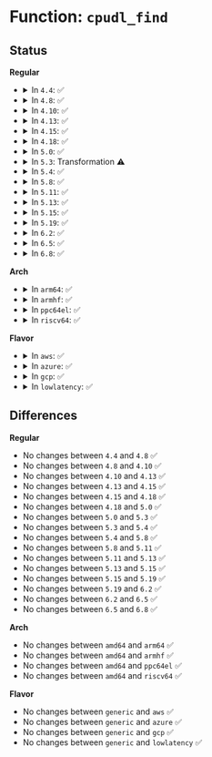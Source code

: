 # Function: <code>cpudl_find</code>

## Status
<b>Regular</b>
<ul>
<li>
<details>
<summary>In <code>4.4</code>: ✅</summary>

```c
int cpudl_find(struct cpudl *cp, struct task_struct *p, struct cpumask *later_mask);
```

**Collision:** Unique Global

**Inline:** No

**Transformation:** False

**Instances:**

```
In kernel/sched/cpudeadline.c (ffffffff810c4550)
Location: kernel/sched/cpudeadline.c:99
Inline: False
Direct callers:
  - kernel/sched/deadline.c:check_preempt_curr_dl
  - kernel/sched/deadline.c:check_preempt_curr_dl
  - kernel/sched/deadline.c:find_later_rq
```
**Symbols:**

```
ffffffff810c4550-ffffffff810c4618: cpudl_find (STB_GLOBAL)
```
</details>
</li>
<li>
<details>
<summary>In <code>4.8</code>: ✅</summary>

```c
int cpudl_find(struct cpudl *cp, struct task_struct *p, struct cpumask *later_mask);
```

**Collision:** Unique Global

**Inline:** No

**Transformation:** False

**Instances:**

```
In kernel/sched/cpudeadline.c (ffffffff810c8230)
Location: kernel/sched/cpudeadline.c:99
Inline: False
Direct callers:
  - kernel/sched/deadline.c:find_later_rq
  - kernel/sched/deadline.c:check_preempt_curr_dl
  - kernel/sched/deadline.c:check_preempt_curr_dl
```
**Symbols:**

```
ffffffff810c8230-ffffffff810c82ed: cpudl_find (STB_GLOBAL)
```
</details>
</li>
<li>
<details>
<summary>In <code>4.10</code>: ✅</summary>

```c
int cpudl_find(struct cpudl *cp, struct task_struct *p, struct cpumask *later_mask);
```

**Collision:** Unique Global

**Inline:** No

**Transformation:** False

**Instances:**

```
In kernel/sched/cpudeadline.c (ffffffff810ce250)
Location: kernel/sched/cpudeadline.c:124
Inline: False
Direct callers:
  - kernel/sched/deadline.c:find_later_rq
  - kernel/sched/deadline.c:check_preempt_curr_dl
  - kernel/sched/deadline.c:check_preempt_curr_dl
```
**Symbols:**

```
ffffffff810ce250-ffffffff810ce310: cpudl_find (STB_GLOBAL)
```
</details>
</li>
<li>
<details>
<summary>In <code>4.13</code>: ✅</summary>

```c
int cpudl_find(struct cpudl *cp, struct task_struct *p, struct cpumask *later_mask);
```

**Collision:** Unique Global

**Inline:** No

**Transformation:** False

**Instances:**

```
In kernel/sched/cpudeadline.c (ffffffff810cab90)
Location: kernel/sched/cpudeadline.c:124
Inline: False
Direct callers:
  - kernel/sched/deadline.c:find_later_rq
  - kernel/sched/deadline.c:check_preempt_curr_dl
  - kernel/sched/deadline.c:check_preempt_curr_dl
```
**Symbols:**

```
ffffffff810cab90-ffffffff810cac2b: cpudl_find (STB_GLOBAL)
```
</details>
</li>
<li>
<details>
<summary>In <code>4.15</code>: ✅</summary>

```c
int cpudl_find(struct cpudl *cp, struct task_struct *p, struct cpumask *later_mask);
```

**Collision:** Unique Global

**Inline:** No

**Transformation:** False

**Instances:**

```
In kernel/sched/cpudeadline.c (ffffffff810d2340)
Location: kernel/sched/cpudeadline.c:124
Inline: False
Direct callers:
  - kernel/sched/deadline.c:find_later_rq
  - kernel/sched/deadline.c:check_preempt_curr_dl
  - kernel/sched/deadline.c:check_preempt_curr_dl
```
**Symbols:**

```
ffffffff810d2340-ffffffff810d23ca: cpudl_find (STB_GLOBAL)
```
</details>
</li>
<li>
<details>
<summary>In <code>4.18</code>: ✅</summary>

```c
int cpudl_find(struct cpudl *cp, struct task_struct *p, struct cpumask *later_mask);
```

**Collision:** Unique Global

**Inline:** No

**Transformation:** False

**Instances:**

```
In kernel/sched/cpudeadline.c (ffffffff810da420)
Location: kernel/sched/cpudeadline.c:121
Inline: False
Direct callers:
  - kernel/sched/deadline.c:find_later_rq
  - kernel/sched/deadline.c:check_preempt_curr_dl
  - kernel/sched/deadline.c:check_preempt_curr_dl
```
**Symbols:**

```
ffffffff810da420-ffffffff810da4aa: cpudl_find (STB_GLOBAL)
```
</details>
</li>
<li>
<details>
<summary>In <code>5.0</code>: ✅</summary>

```c
int cpudl_find(struct cpudl *cp, struct task_struct *p, struct cpumask *later_mask);
```

**Collision:** Unique Global

**Inline:** No

**Transformation:** False

**Instances:**

```
In kernel/sched/cpudeadline.c (ffffffff810e3f70)
Location: kernel/sched/cpudeadline.c:121
Inline: False
Direct callers:
  - kernel/sched/deadline.c:find_later_rq
  - kernel/sched/deadline.c:check_preempt_curr_dl
  - kernel/sched/deadline.c:check_preempt_curr_dl
```
**Symbols:**

```
ffffffff810e3f70-ffffffff810e3ffa: cpudl_find (STB_GLOBAL)
```
</details>
</li>
<li>
<details>
<summary>In <code>5.3</code>: Transformation ⚠️</summary>

```c
int cpudl_find(struct cpudl *cp, struct task_struct *p, struct cpumask *later_mask);
```

**Collision:** Unique Global

**Inline:** No

**Transformation:** True

**Instances:**

```
In kernel/sched/cpudeadline.c (0)
Location: kernel/sched/cpudeadline.c:117
Inline: False
Direct callers:
  - kernel/sched/deadline.c:find_later_rq
  - kernel/sched/deadline.c:check_preempt_curr_dl
  - kernel/sched/deadline.c:check_preempt_curr_dl
```
**Symbols:**

```
ffffffff810eae72-ffffffff810eae85: cpudl_find.cold (STB_LOCAL)
ffffffff810eab60-ffffffff810eabfb: cpudl_find (STB_GLOBAL)
```
</details>
</li>
<li>
<details>
<summary>In <code>5.4</code>: ✅</summary>

```c
int cpudl_find(struct cpudl *cp, struct task_struct *p, struct cpumask *later_mask);
```

**Collision:** Unique Global

**Inline:** No

**Transformation:** False

**Instances:**

```
In kernel/sched/cpudeadline.c (ffffffff810f6530)
Location: kernel/sched/cpudeadline.c:117
Inline: False
Direct callers:
  - kernel/sched/deadline.c:find_later_rq
  - kernel/sched/deadline.c:check_preempt_curr_dl
  - kernel/sched/deadline.c:check_preempt_curr_dl
```
**Symbols:**

```
ffffffff810f6530-ffffffff810f65c1: cpudl_find (STB_GLOBAL)
```
</details>
</li>
<li>
<details>
<summary>In <code>5.8</code>: ✅</summary>

```c
int cpudl_find(struct cpudl *cp, struct task_struct *p, struct cpumask *later_mask);
```

**Collision:** Unique Global

**Inline:** No

**Transformation:** False

**Instances:**

```
In kernel/sched/cpudeadline.c (ffffffff810ffec0)
Location: kernel/sched/cpudeadline.c:117
Inline: False
Direct callers:
  - kernel/sched/deadline.c:find_later_rq
  - kernel/sched/deadline.c:check_preempt_curr_dl
  - kernel/sched/deadline.c:check_preempt_curr_dl
```
**Symbols:**

```
ffffffff810ffec0-ffffffff810fff54: cpudl_find (STB_GLOBAL)
```
</details>
</li>
<li>
<details>
<summary>In <code>5.11</code>: ✅</summary>

```c
int cpudl_find(struct cpudl *cp, struct task_struct *p, struct cpumask *later_mask);
```

**Collision:** Unique Global

**Inline:** No

**Transformation:** False

**Instances:**

```
In kernel/sched/cpudeadline.c (ffffffff810fe970)
Location: kernel/sched/cpudeadline.c:117
Inline: False
Direct callers:
  - kernel/sched/deadline.c:find_later_rq
  - kernel/sched/deadline.c:check_preempt_curr_dl
  - kernel/sched/deadline.c:check_preempt_curr_dl
```
**Symbols:**

```
ffffffff810fe970-ffffffff810feab8: cpudl_find (STB_GLOBAL)
```
</details>
</li>
<li>
<details>
<summary>In <code>5.13</code>: ✅</summary>

```c
int cpudl_find(struct cpudl *cp, struct task_struct *p, struct cpumask *later_mask);
```

**Collision:** Unique Global

**Inline:** No

**Transformation:** False

**Instances:**

```
In kernel/sched/cpudeadline.c (ffffffff81100d30)
Location: kernel/sched/cpudeadline.c:117
Inline: False
Direct callers:
  - kernel/sched/deadline.c:find_later_rq
  - kernel/sched/deadline.c:check_preempt_curr_dl
  - kernel/sched/deadline.c:check_preempt_curr_dl
```
**Symbols:**

```
ffffffff81100d30-ffffffff81100e99: cpudl_find (STB_GLOBAL)
```
</details>
</li>
<li>
<details>
<summary>In <code>5.15</code>: ✅</summary>

```c
int cpudl_find(struct cpudl *cp, struct task_struct *p, struct cpumask *later_mask);
```

**Collision:** Unique Global

**Inline:** No

**Transformation:** False

**Instances:**

```
In kernel/sched/cpudeadline.c (ffffffff8111cea0)
Location: kernel/sched/cpudeadline.c:117
Inline: False
Direct callers:
  - kernel/sched/deadline.c:find_later_rq
  - kernel/sched/deadline.c:check_preempt_curr_dl
  - kernel/sched/deadline.c:check_preempt_curr_dl
```
**Symbols:**

```
ffffffff8111cea0-ffffffff8111d031: cpudl_find (STB_GLOBAL)
```
</details>
</li>
<li>
<details>
<summary>In <code>5.19</code>: ✅</summary>

```c
int cpudl_find(struct cpudl *cp, struct task_struct *p, struct cpumask *later_mask);
```

**Collision:** Unique Global

**Inline:** No

**Transformation:** False

**Instances:**

```
In kernel/sched/build_policy.c (ffffffff81133c40)
Location: kernel/sched/cpudeadline.c:116
Inline: False
Direct callers:
  - kernel/sched/build_policy.c:find_later_rq
  - kernel/sched/build_policy.c:check_preempt_curr_dl
  - kernel/sched/build_policy.c:check_preempt_curr_dl
```
**Symbols:**

```
ffffffff81133c40-ffffffff81133dd1: cpudl_find (STB_GLOBAL)
```
</details>
</li>
<li>
<details>
<summary>In <code>6.2</code>: ✅</summary>

```c
int cpudl_find(struct cpudl *cp, struct task_struct *p, struct cpumask *later_mask);
```

**Collision:** Unique Global

**Inline:** No

**Transformation:** False

**Instances:**

```
In kernel/sched/build_policy.c (ffffffff8115e140)
Location: kernel/sched/cpudeadline.c:116
Inline: False
Direct callers:
  - kernel/sched/build_policy.c:find_later_rq
  - kernel/sched/build_policy.c:check_preempt_curr_dl
  - kernel/sched/build_policy.c:check_preempt_curr_dl
```
**Symbols:**

```
ffffffff8115e140-ffffffff8115e2b4: cpudl_find (STB_GLOBAL)
```
</details>
</li>
<li>
<details>
<summary>In <code>6.5</code>: ✅</summary>

```c
int cpudl_find(struct cpudl *cp, struct task_struct *p, struct cpumask *later_mask);
```

**Collision:** Unique Global

**Inline:** No

**Transformation:** False

**Instances:**

```
In kernel/sched/build_policy.c (ffffffff8116e820)
Location: kernel/sched/cpudeadline.c:116
Inline: False
Direct callers:
  - kernel/sched/build_policy.c:find_later_rq
  - kernel/sched/build_policy.c:check_preempt_curr_dl
  - kernel/sched/build_policy.c:check_preempt_curr_dl
```
**Symbols:**

```
ffffffff8116e820-ffffffff8116e997: cpudl_find (STB_GLOBAL)
```
</details>
</li>
<li>
<details>
<summary>In <code>6.8</code>: ✅</summary>

```c
int cpudl_find(struct cpudl *cp, struct task_struct *p, struct cpumask *later_mask);
```

**Collision:** Unique Global

**Inline:** No

**Transformation:** False

**Instances:**

```
In kernel/sched/build_policy.c (ffffffff8117bdf0)
Location: kernel/sched/cpudeadline.c:116
Inline: False
Direct callers:
  - kernel/sched/build_policy.c:find_later_rq
  - kernel/sched/build_policy.c:wakeup_preempt_dl
  - kernel/sched/build_policy.c:wakeup_preempt_dl
```
**Symbols:**

```
ffffffff8117bdf0-ffffffff8117bf16: cpudl_find (STB_GLOBAL)
```
</details>
</li>
</ul>
<b>Arch</b>
<ul>
<li>
<details>
<summary>In <code>arm64</code>: ✅</summary>

```c
int cpudl_find(struct cpudl *cp, struct task_struct *p, struct cpumask *later_mask);
```

**Collision:** Unique Global

**Inline:** No

**Transformation:** False

**Instances:**

```
In kernel/sched/cpudeadline.c (ffff80001015a3a8)
Location: kernel/sched/cpudeadline.c:117
Inline: False
Direct callers:
  - kernel/sched/deadline.c:find_later_rq
  - kernel/sched/deadline.c:check_preempt_curr_dl
  - kernel/sched/deadline.c:check_preempt_curr_dl
```
**Symbols:**

```
ffff80001015a3a8-ffff80001015a4a8: cpudl_find (STB_GLOBAL)
```
</details>
</li>
<li>
<details>
<summary>In <code>armhf</code>: ✅</summary>

```c
int cpudl_find(struct cpudl *cp, struct task_struct *p, struct cpumask *later_mask);
```

**Collision:** Unique Global

**Inline:** No

**Transformation:** False

**Instances:**

```
In kernel/sched/cpudeadline.c (c03a7170)
Location: kernel/sched/cpudeadline.c:117
Inline: False
Direct callers:
  - kernel/sched/deadline.c:find_later_rq
  - kernel/sched/deadline.c:check_preempt_curr_dl
  - kernel/sched/deadline.c:check_preempt_curr_dl
```
**Symbols:**

```
c03a7170-c03a7290: cpudl_find (STB_GLOBAL)
```
</details>
</li>
<li>
<details>
<summary>In <code>ppc64el</code>: ✅</summary>

```c
int cpudl_find(struct cpudl *cp, struct task_struct *p, struct cpumask *later_mask);
```

**Collision:** Unique Global

**Inline:** No

**Transformation:** False

**Instances:**

```
In kernel/sched/cpudeadline.c (c0000000001ae640)
Location: kernel/sched/cpudeadline.c:117
Inline: False
Direct callers:
  - kernel/sched/deadline.c:find_later_rq
  - kernel/sched/deadline.c:check_preempt_curr_dl
  - kernel/sched/deadline.c:check_preempt_curr_dl
```
**Symbols:**

```
c0000000001ae640-c0000000001ae794: cpudl_find (STB_GLOBAL)
```
</details>
</li>
<li>
<details>
<summary>In <code>riscv64</code>: ✅</summary>

```c
int cpudl_find(struct cpudl *cp, struct task_struct *p, struct cpumask *later_mask);
```

**Collision:** Unique Global

**Inline:** No

**Transformation:** False

**Instances:**

```
In kernel/sched/cpudeadline.c (ffffffe0000ffd78)
Location: kernel/sched/cpudeadline.c:117
Inline: False
Direct callers:
  - kernel/sched/deadline.c:find_later_rq
  - kernel/sched/deadline.c:check_preempt_curr_dl
  - kernel/sched/deadline.c:check_preempt_curr_dl
```
**Symbols:**

```
ffffffe0000ffd78-ffffffe0000ffe44: cpudl_find (STB_GLOBAL)
```
</details>
</li>
</ul>
<b>Flavor</b>
<ul>
<li>
<details>
<summary>In <code>aws</code>: ✅</summary>

```c
int cpudl_find(struct cpudl *cp, struct task_struct *p, struct cpumask *later_mask);
```

**Collision:** Unique Global

**Inline:** No

**Transformation:** False

**Instances:**

```
In kernel/sched/cpudeadline.c (ffffffff810ef930)
Location: kernel/sched/cpudeadline.c:117
Inline: False
Direct callers:
  - kernel/sched/deadline.c:find_later_rq
  - kernel/sched/deadline.c:check_preempt_curr_dl
  - kernel/sched/deadline.c:check_preempt_curr_dl
```
**Symbols:**

```
ffffffff810ef930-ffffffff810ef9c1: cpudl_find (STB_GLOBAL)
```
</details>
</li>
<li>
<details>
<summary>In <code>azure</code>: ✅</summary>

```c
int cpudl_find(struct cpudl *cp, struct task_struct *p, struct cpumask *later_mask);
```

**Collision:** Unique Global

**Inline:** No

**Transformation:** False

**Instances:**

```
In kernel/sched/cpudeadline.c (ffffffff810df9a0)
Location: kernel/sched/cpudeadline.c:117
Inline: False
Direct callers:
  - kernel/sched/deadline.c:find_later_rq
  - kernel/sched/deadline.c:check_preempt_curr_dl
  - kernel/sched/deadline.c:check_preempt_curr_dl
```
**Symbols:**

```
ffffffff810df9a0-ffffffff810dfa31: cpudl_find (STB_GLOBAL)
```
</details>
</li>
<li>
<details>
<summary>In <code>gcp</code>: ✅</summary>

```c
int cpudl_find(struct cpudl *cp, struct task_struct *p, struct cpumask *later_mask);
```

**Collision:** Unique Global

**Inline:** No

**Transformation:** False

**Instances:**

```
In kernel/sched/cpudeadline.c (ffffffff810eca60)
Location: kernel/sched/cpudeadline.c:117
Inline: False
Direct callers:
  - kernel/sched/deadline.c:find_later_rq
  - kernel/sched/deadline.c:check_preempt_curr_dl
  - kernel/sched/deadline.c:check_preempt_curr_dl
```
**Symbols:**

```
ffffffff810eca60-ffffffff810ecaf1: cpudl_find (STB_GLOBAL)
```
</details>
</li>
<li>
<details>
<summary>In <code>lowlatency</code>: ✅</summary>

```c
int cpudl_find(struct cpudl *cp, struct task_struct *p, struct cpumask *later_mask);
```

**Collision:** Unique Global

**Inline:** No

**Transformation:** False

**Instances:**

```
In kernel/sched/cpudeadline.c (ffffffff810f7aa0)
Location: kernel/sched/cpudeadline.c:117
Inline: False
Direct callers:
  - kernel/sched/deadline.c:find_later_rq
  - kernel/sched/deadline.c:check_preempt_curr_dl
  - kernel/sched/deadline.c:check_preempt_curr_dl
```
**Symbols:**

```
ffffffff810f7aa0-ffffffff810f7b31: cpudl_find (STB_GLOBAL)
```
</details>
</li>
</ul>

## Differences
<b>Regular</b>
<ul>
<li>
No changes between <code>4.4</code> and <code>4.8</code> ✅
</li>
<li>
No changes between <code>4.8</code> and <code>4.10</code> ✅
</li>
<li>
No changes between <code>4.10</code> and <code>4.13</code> ✅
</li>
<li>
No changes between <code>4.13</code> and <code>4.15</code> ✅
</li>
<li>
No changes between <code>4.15</code> and <code>4.18</code> ✅
</li>
<li>
No changes between <code>4.18</code> and <code>5.0</code> ✅
</li>
<li>
No changes between <code>5.0</code> and <code>5.3</code> ✅
</li>
<li>
No changes between <code>5.3</code> and <code>5.4</code> ✅
</li>
<li>
No changes between <code>5.4</code> and <code>5.8</code> ✅
</li>
<li>
No changes between <code>5.8</code> and <code>5.11</code> ✅
</li>
<li>
No changes between <code>5.11</code> and <code>5.13</code> ✅
</li>
<li>
No changes between <code>5.13</code> and <code>5.15</code> ✅
</li>
<li>
No changes between <code>5.15</code> and <code>5.19</code> ✅
</li>
<li>
No changes between <code>5.19</code> and <code>6.2</code> ✅
</li>
<li>
No changes between <code>6.2</code> and <code>6.5</code> ✅
</li>
<li>
No changes between <code>6.5</code> and <code>6.8</code> ✅
</li>
</ul>
<b>Arch</b>
<ul>
<li>
No changes between <code>amd64</code> and <code>arm64</code> ✅
</li>
<li>
No changes between <code>amd64</code> and <code>armhf</code> ✅
</li>
<li>
No changes between <code>amd64</code> and <code>ppc64el</code> ✅
</li>
<li>
No changes between <code>amd64</code> and <code>riscv64</code> ✅
</li>
</ul>
<b>Flavor</b>
<ul>
<li>
No changes between <code>generic</code> and <code>aws</code> ✅
</li>
<li>
No changes between <code>generic</code> and <code>azure</code> ✅
</li>
<li>
No changes between <code>generic</code> and <code>gcp</code> ✅
</li>
<li>
No changes between <code>generic</code> and <code>lowlatency</code> ✅
</li>
</ul>
